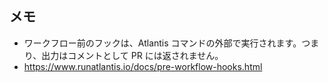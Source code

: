 ## メモ

- ワークフロー前のフックは、Atlantis コマンドの外部で実行されます。つまり、出力はコメントとして PR には返されません。
- https://www.runatlantis.io/docs/pre-workflow-hooks.html
